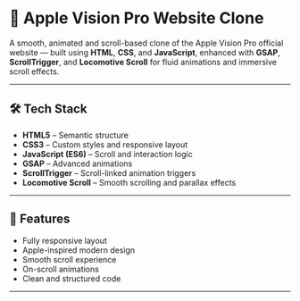 #  Apple Vision Pro Website Clone

A smooth, animated and scroll-based clone of the Apple Vision Pro official website — built using **HTML**, **CSS**, and **JavaScript**, enhanced with **GSAP**, **ScrollTrigger**, and **Locomotive Scroll** for fluid animations and immersive scroll effects.

---

## 🛠️ Tech Stack

- **HTML5** – Semantic structure
- **CSS3** – Custom styles and responsive layout
- **JavaScript (ES6)** – Scroll and interaction logic
- **GSAP** – Advanced animations
- **ScrollTrigger** – Scroll-linked animation triggers
- **Locomotive Scroll** – Smooth scrolling and parallax effects

---

## 📸 Features

- Fully responsive layout
- Apple-inspired modern design
- Smooth scroll experience
- On-scroll animations
- Clean and structured code

---



